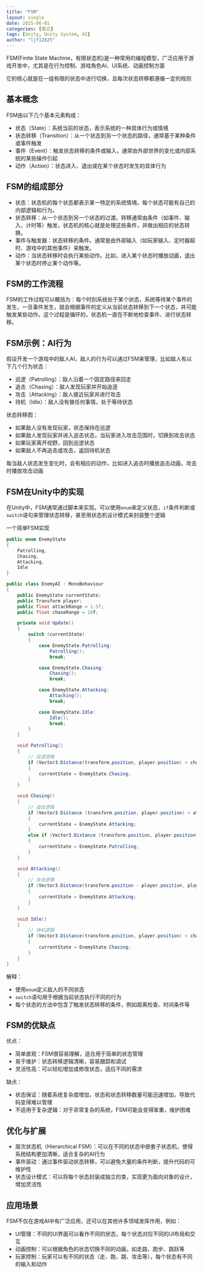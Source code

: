 ```yaml
---
title: "FSM"
layout: single
date: 2025-06-01
categories: [笔记]
tags: [Unity, Unity System, AI]
author: "ljf12825"
---
```

FSM(Finite State Machine，有限状态机)是一种常用的编程模型，广泛应用于游戏开发中，尤其是在行为控制、游戏角色AI、UI系统、动画控制方面

它的核心就是在一组有限的状态中进行切换，且每次状态转移都遵循一定的规则

## 基本概念
FSM由以下几个基本元素构成：
- 状态（State）：系统当前的状态，表示系统的一种具体行为或情境
- 状态转移（Transition）：从一个状态到另一个状态的路径，通常基于某种条件或事件触发
- 事件（Event）：触发状态转移的条件或输入，通常由外部世界的变化或内部系统的某些操作引起
- 动作（Action）：状态进入、退出或在某个状态时发生的具体行为

## FSM的组成部分
- 状态：状态机的每个状态都表示某一特定的系统情境。每个状态可能有自己的内部逻辑和行为。
- 状态转移：从一个状态到另一个状态的过渡。转移通常由条件（如事件、输入、计时等）触发，状态机的核心就是处理这些条件，并做出相应的状态转换。
- 事件与触发器：状态转移的条件。通常是由外部输入（如玩家输入、定时器超时、游戏中的其他事件）来触发。
- 动作：当状态转移时会执行某些动作。比如，进入某个状态时播放动画，退出某个状态时停止某个动作等。

## FSM的工作流程
FSM的工作过程可以概括为：每个时刻系统处于某个状态，系统等待某个事件的发生，一旦事件发生，就会根据事件的定义从当前状态转移到下一个状态，并可能触发某些动作。这个过程是循环的，状态机一直在不断地检查事件、进行状态转移。

## FSM示例：AI行为
假设开发一个游戏中的敌人AI，敌人的行为可以通过FSM来管理，比如敌人有以下几个行为状态：
- 巡逻（Patrolling）：敌人沿着一个固定路径来回走
- 追击（Chasing）：敌人发现玩家并开始追逐
- 攻击（Attacking）：敌人接近玩家并进行攻击
- 待机（Idle）：敌人没有做任何事情，处于等待状态

状态转移图：
- 如果敌人没有发现玩家，状态保持在巡逻
- 如果敌人发现玩家并进入追击状态，当玩家进入攻击范围时，切换到攻击状态
- 如果玩家离开视野，回到巡逻状态
- 如果敌人不再追击或攻击，返回待机状态

每当敌人状态发生变化时，会有相应的动作，比如进入追击时播放追击动画，攻击时播放攻击动画

## FSM在Unity中的实现
在Unity中，FSM通常通过脚本来实现。可以使用`enum`来定义状态，`if`条件判断或`switch`语句来管理状态转移，甚至用状态机设计模式来封装整个逻辑

一个简单FSM实现
```cs
public enum EnemyState
{
    Patrolling,
    Chasing,
    Attacking,
    Idle
}

public class EnemyAI : MonoBehaviour
{
    public EnemyState currentState;
    public Transform player;
    public float attackRange = 1.5f;
    public float chaseRange = 10f;

    private void Update()
    {
        switch (currentState)
        {
            case EnemyState.Patrolling:
                Patrolling();
                break;

            case EnemyState.Chasing:
                Chasing();
                break;

            case EnemyState.Attacking:
                Attacking();
                break;

            case EnemyState.Idle:
                Idle();
                break;
        }
    }

    void Patrolling()
    {
        // 巡逻逻辑
        if (Vector3.Distance(transform.position, player.position) < chaseRange)
        {
            currentState = EnemyState.Chasing;
        }
    }

    void Chasing()
    {
        // 追击逻辑
        if (Vector3.Distance (transform.position, player.position) < attackRange)
        {
            currentState = EnemyState.Attacking;
        }
        else if (Vector3.Distance (transform.position, player.position) > chaseRange)
        {
            currentState = EnemyState.Patrolling;
        }
    }

    void Attacking()
    {
        // 攻击逻辑
        if (Vector3.Distance(transform.position - player.position, player.position) >= attackRange)
        {
            currentState = EnemyState.Attacking;
        }
    }

    void Idle()
    {
        // 待机逻辑
        if (Vector3.Distance(transform.position, player.position) < chaseRange)
        {
            currentState = EnemyState.Chasing;
        }
    }
}
```
解释：
- 使用`enum`定义敌人的不同状态
- `switch`语句用于根据当前状态执行不同的行为
- 每个状态的方法中包含了触发状态转移的条件，例如距离检查、时间条件等

## FSM的优缺点
优点：
- 简单直观：FSM很容易理解，适合用于简单的状态管理
- 易于维护：状态转移逻辑清晰，容易跟踪和调试
- 灵活性高：可以轻松增加或修改状态，适应不同的需求

缺点：
- 状态保证：随着系统复杂度增加，状态和状态转移数量可能迅速增加，导致代码变得难以管理
- 不适用于复杂逻辑：对于非常复杂的系统，FSM可能会变得笨重，维护困难

## 优化与扩展
- 层次状态机（Hierarchical FSM）：可以在不同的状态中嵌套子状态机，使得系统结构更加清晰，适合复杂的AI行为
- 事件驱动：通过事件驱动状态转移，可以避免大量的条件判断，提升代码的可维护性
- 状态设计模式：可以将每个状态封装成独立的类，实现更为面向对象的设计，增加灵活性

## 应用场景
FSM不仅在游戏AI中有广泛应用，还可以在其他许多领域发挥作用，例如：
- UI管理：不同的UI界面可以看作不同的状态，每个状态对应不同的UI布局和交互
- 动画控制：可以根据角色的状态切换不同的动画，如走路、跑步、跳跃等
- 玩家控制：玩家可以有不同的状态（走、跑、跳、攻击等），每个状态有不同的输入和动作